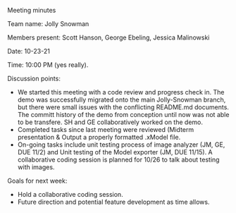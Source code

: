 Meeting minutes

Team name: Jolly Snowman

Members present: Scott Hanson, George Ebeling, Jessica Malinowski

Date: 10-23-21

Time: 10:00 PM (yes really).

Discussion points:

- We started this meeting with a code review and progress check in. The demo was successfully migrated onto the main Jolly-Snowman branch, but there were small issues with the conflicting README.md documents. The committ history of the demo from conception until now was not able to be transfere. SH and GE collaboratively worked on the demo. 
- Completed tasks since last meeting were reviewed (Midterm presentation & Output a properly formatted .xModel file.  
- On-going tasks include unit testing process of image analyzer (JM, GE, DUE 11/2) and Unit testing of the Model exporter (JM, DUE 11/15). A collaborative coding session is planned for 10/26 to talk about testing with images. 

Goals for next week:
- Hold a collaborative coding session. 
- Future direction and potential feature development as time allows. 
